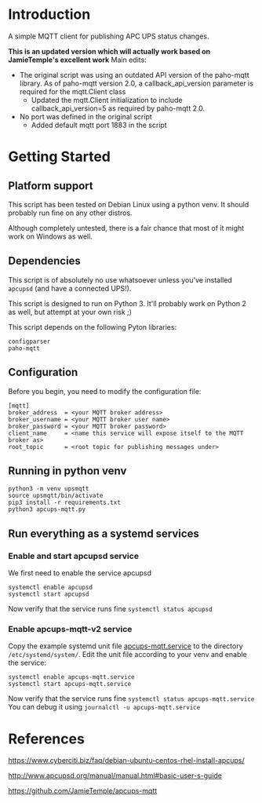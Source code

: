 # Introduction 
A simple MQTT client for publishing APC UPS status changes.

**This is an updated version which will actually work based on  JamieTemple's excellent work**
Main edits:
- The original script was using an outdated API version of the paho-mqtt library. As of paho-mqtt version 2.0, a callback_api_version parameter is required for the mqtt.Client class
  - Updated the mqtt.Client initialization to include callback_api_version=5 as required by paho-mqtt 2.0.
- No port was defined in the original script
  - Added default mqtt port 1883 in the script

# Getting Started

## Platform support

This script has been tested on Debian Linux using a python venv. It should probably run fine on any other distros.

Although completely untested, there is a fair chance that most of it might work on Windows as well.

## Dependencies

This script is of absolutely no use whatsoever unless you've installed `apcupsd` (and have a connected UPS!).

This script is designed to run on Python 3. It'll probably work on Python 2 as well, but attempt at your own risk ;)

This script depends on the following Pyton libraries:

```
configparser
paho-mqtt
```

## Configuration
Before you begin, you need to modify the configuration file:

```
[mqtt]
broker_address  = <your MQTT broker address>
broker_username = <your MQTT broker user name>
broker_password = <your MQTT broker password>
client_name     = <name this service will expose itself to the MQTT broker as>
root_topic      = <root topic for publishing messages under>
```

## Running in python venv

```
python3 -m venv upsmqtt
source upsmqtt/bin/activate
pip3 install -r requirements.txt
python3 apcups-mqtt.py
```

## Run everything as a systemd services

### Enable and start apcupsd service
We first need to enable the service apcupsd
```
systemctl enable apcupsd
systemctl start apcupsd
```
Now verify that the service runs fine `systemctl status apcupsd`

### Enable apcups-mqtt-v2 service
Copy the example systemd unit file [apcups-mqtt.service](https://github.com/giovi321/apcups-mqtt-v2/blob/master/apcups-mqtt.service) to the directory `/etc/systemd/system/`.
Edit the unit file according to your venv and enable the service:
```
systemctl enable apcups-mqtt.service
systemctl start apcups-mqtt.service
```
Now verify that the service runs fine `systemctl status apcups-mqtt.service`
You can debug it using `journalctl -u apcups-mqtt.service`


# References
https://www.cyberciti.biz/faq/debian-ubuntu-centos-rhel-install-apcups/

http://www.apcupsd.org/manual/manual.html#basic-user-s-guide

https://github.com/JamieTemple/apcups-mqtt

